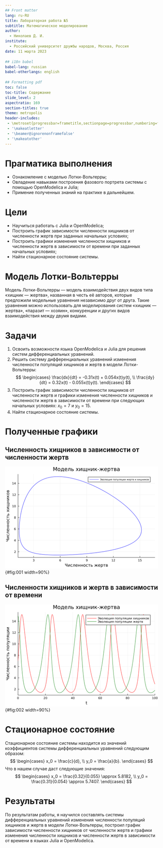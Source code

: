 ```yaml
---
## Front matter
lang: ru-RU
title: Лабораторная работа №5
subtitle: Математическое моделирование
author:
  - Николаев Д. И.
institute:
  - Российский университет дружбы народов, Москва, Россия
date: 11 марта 2023

## i18n babel
babel-lang: russian
babel-otherlangs: english

## Formatting pdf
toc: false
toc-title: Содержание
slide_level: 2
aspectratio: 169
section-titles: true
theme: metropolis
header-includes:
 - \metroset{progressbar=frametitle,sectionpage=progressbar,numbering=fraction}
 - '\makeatletter'
 - '\beamer@ignorenonframefalse'
 - '\makeatother'
---
```


# Прагматика выполнения

- Ознакомление с моделью Лотки-Вольтерры;
- Овладение навыками построения фазового портрета системы с помощью OpenModelica и Julia;
- Примение полученных знаний на практике в дальнейшем.

# Цели

- Научиться работать с Julia и OpenModelica;
- Построить график зависимости численности хищников от численности жертв при заданных начальных условиях;
- Построить графики изменения численности хищников и численности жертв в зависимости от времени при заданных начальных условиях;
- Найти стационарное состояние системы.

# Модель Лотки-Вольтерры

Модель Лотки-Вольтерры — модель взаимодействия двух видов типа «хищник — жертва», названная в честь её авторов, которые предложили модельные уравнения независимо друг от друга. Такие уравнения можно использовать для моделирования систем «хищник — жертва», «паразит — хозяин», конкуренции и других видов взаимодействия между двумя видами.

# Задачи

1. Освоить возможности языка OpenModelica и Julia для решения систем дифференциальных уравнений.
2. Решить систему дифференциальных уравнений изменения численности популяций хищников и жертв в модели Лотки-Вольтерры:
$$
\begin{cases}
\frac{dx}{dt} = -0.31x(t) + 0.054x(t)y(t), \\
\frac{dy}{dt} = 0.32x(t) - 0.055x(t)y(t).
\end{cases}
$$
3. Построить график зависимости численности хищников от численности жертв и графики изменения численности хищников и численности жертв в зависимости от времени при следующих начальных условиях: $x_0 = 7$ и $y_0 = 15$.
4. Найти стационарное состояние системы.

# Полученные графики

## Численность хищников в зависимости от численности жертв

![Зависимость изменения численности хищников от изменения численности жертв с начальными значениями x=7, y=15](image/lab05_1.png){#fig:001 width=90%}

## Численности хищников и жертв в зависимости от времени

![Зависимости изменения численности хищников и жертв от времени с начальными значениями x=7, y=15](image/lab05_2.png){#fig:002 width=90%}

# Стационарное состояние

Стационарное состояние системы находится из значений коэффициентов системы дифференциальных уравнений следующим образом:
$$
\begin{cases}
x_0 = \frac{c}{d}, \\
y_0 = \frac{a}{b}.
\end{cases}
$$
Что в нашем случае даст следующие значения:
$$
\begin{cases}
x_0 = \frac{0.32}{0.055} \approx 5.8182, \\
y_0 = \frac{0.31}{0.054} \approx 5.7407.
\end{cases}
$$

# Результаты

По результатам работы, я научился составлять системы дифференциальных уравнений изменения численности популяций хищников и жертв в модели Лотки-Вольтерры, построил график зависимости численности хищников от численности жертв и графики изменения численности хищников и численности жертв в зависимости от времени в языках Julia и OpenModelica.
